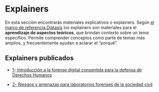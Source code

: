 # Explainers 

En esta sección encontrarás materiales explicativos o explainers. Según [el marco de referencia Diátaxis](https://diataxis.fr) los explainers son materiales para el **aprendizaje de aspectos teóricos**, que brindan contexto sobre un tema específico. Permite comprender conceptos como parte de temas más amplios, y frecuentemente ayudan a aclarar el “porqué”.

## Explainers publicados

* [1- Introducción a la forense digital consentida para la defensa de Derechos Humanos](01-explainer-introduccion-forense-digital/01-explainer-introduccion-forense-digital.html)

* [2- Riesgos y amenazas para laboratorios forenses de la sociedad civil](02-explainer-riesgos-amenazas/02-explainer-riesgos-amenazas.html)
